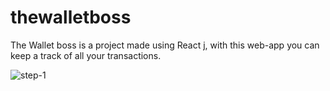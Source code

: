 # thewalletboss
The Wallet boss is a project made using React j, with this web-app you can keep a track of all your transactions.

![step-1](https://user-images.githubusercontent.com/111581344/189471231-3a58d8e5-628b-4c69-a82c-946065259aa3.jpeg)
